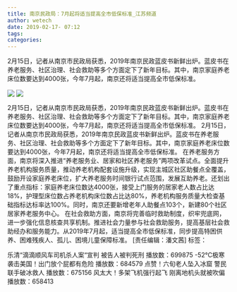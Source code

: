 ```yaml
---
title: 南京民政局：7月起将适当提高全市低保标准_江苏频道
author: wetech
date: 2019-02-17- 07:12
tags: 
categories: 
---
```

2月15日，记者从南京市民政局获悉，2019年南京民政蓝皮书新鲜出炉。蓝皮书在养老服务、社区治理、社会救助等多个方面定下了新年目标。其中，南京家庭养老床位数要达到4000张，今年7月起，南京还将适当提高全市低保标准。
<!-- more -->
                
<img align="center" border="0" src="http://p0.ifengimg.com/a/2019_08/990a04544e95d4f_size164_w1024_h683.jpg" />
                
<img align="center" border="0" src="http://p2.ifengimg.com/a/2016/0810/204c433878d5cf9size1_w16_h16.png" />
            
2月15日，记者从南京市民政局获悉，2019年南京民政蓝皮书新鲜出炉。蓝皮书在养老服务、社区治理、社会救助等多个方面定下了新年目标。其中，南京家庭养老床位数要达到4000张，今年7月起，南京还将适当提高全市低保标准。
2月15日，记者从南京市民政局获悉，2019年南京民政蓝皮书新鲜出炉。蓝皮书在养老服务、社区治理、社会救助等多个方面定下了新年目标。其中，南京家庭养老床位数要达到4000张，今年7月起，南京还将适当提高全市低保标准。
在养老服务方面，南京将深入推进“养老服务业、居家和社区养老服务”两项改革试点。全面提升养老机构服务质量，推动养老机构配套设施升级，实现主城区社区助餐点全覆盖，鼓励开设家庭养老床位，扩大养老服务时间银行试点范围，发展互助养老。还划出了重点指标：家庭养老床位数达4000张，接受上门服务的居家老人数占比达18%，护理型床位数占养老机构床位数占比达80%，养老机构服务质量大检查基础指标达标率达100%。同时，南京还要新增老年人助餐点103个，新建80个社区居家养老服务中心。
在社会救助方面，南京将完善临时救助制度，织牢兜底网，进一步强化信息核查共享机制。推进社会力量参与社会救助服务，提高基层社会救助经办和服务能力。从2019年7月起，适当提高全市低保标准，同步提高特困供养、困难残疾人、孤儿、困境儿童保障标准。
[责任编辑：潘文茜]
标签：
 
 
             
乐清“滴滴顺风车司机杀人案“宣判 被告人被判死刑
播放数：699875
-52℃极寒袭击美国！出门放个屁都有危险
播放数：684579
点赞！六旬老人坠入冰窟 警民联手破冰救人
播放数：675156
风太大！多架飞机强行起飞 刚离地机头就被吹偏
播放数：658413
